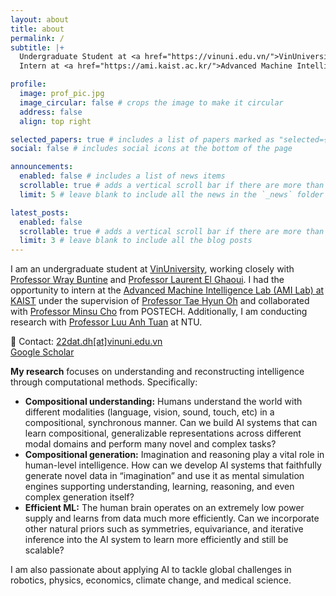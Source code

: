 ```yaml
---
layout: about
title: about
permalink: /
subtitle: |+
  Undergraduate Student at <a href="https://vinuni.edu.vn/">VinUniversity</a><br>
  Intern at <a href="https://ami.kaist.ac.kr/">Advanced Machine Intelligence Lab (AMI Lab.) @ KAIST</a> <br>

profile:
  image: prof_pic.jpg
  image_circular: false # crops the image to make it circular
  address: false
  align: top right

selected_papers: true # includes a list of papers marked as "selected={true}"
social: false # includes social icons at the bottom of the page

announcements:
  enabled: false # includes a list of news items
  scrollable: true # adds a vertical scroll bar if there are more than 3 news items
  limit: 5 # leave blank to include all the news in the `_news` folder

latest_posts:
  enabled: false
  scrollable: true # adds a vertical scroll bar if there are more than 3 new posts items
  limit: 3 # leave blank to include all the blog posts
---
```



I am an undergraduate student at [VinUniversity](https://vinuni.edu.vn/), working closely with [Professor Wray Buntine](https://bayesian-models.org/) and [Professor Laurent El Ghaoui](https://people.eecs.berkeley.edu/~elghaoui/). I had the opportunity to intern at the [Advanced Machine Intelligence Lab (AMI Lab) at KAIST](https://ami.kaist.ac.kr/) under the supervision of [Professor Tae Hyun Oh](https://ami.kaist.ac.kr/members/tae-hyun-oh) and collaborated with [Professor Minsu Cho](https://cvlab.postech.ac.kr/~mcho/) from POSTECH. Additionally, I am conducting research with [Professor Luu Anh Tuan](https://tuanluu.github.io/index.html) at NTU.  


📩 Contact: <a href="mailto:22dat.dh@vinuni.edu.vn" target="_blank" rel="noopener noreferrer">22dat.dh[at]vinuni.edu.vn</a><br>
<a href="https://scholar.google.com/citations?user=QSV452QAAAAJ&hl=en" target="_blank" rel="noopener noreferrer"><i class="fa-brands fa-google-scholar"></i> Google Scholar</a>&nbsp;&nbsp;


**My research** focuses on understanding and reconstructing intelligence through computational methods. Specifically:

<!-- **My research** focuses on addressing the questions that emerge from achieving compositionality in both understanding and generation of AI systems: -->


 - **Compositional understanding:** Humans understand the world with different modalities (language, vision, sound, touch, etc) in a compositional, synchronous manner. Can we build AI systems that can learn compositional, generalizable representations across different modal domains and perform many novel and complex tasks?
 - **Compositional generation:** Imagination and reasoning play a vital role in human-level intelligence. How can we develop AI systems that faithfully generate novel data in “imagination” and use it as mental simulation engines supporting understanding, learning, reasoning, and even complex generation itself?
 - **Efficient ML:** The human brain operates on an extremely low power supply and learns from data much more efficiently. Can we incorporate other natural priors such as symmetries, equivariance, and iterative inference into the AI system to learn more efficiently and still be scalable?

 I am also passionate about applying AI to tackle global challenges in robotics, physics, economics, climate change, and medical science. 